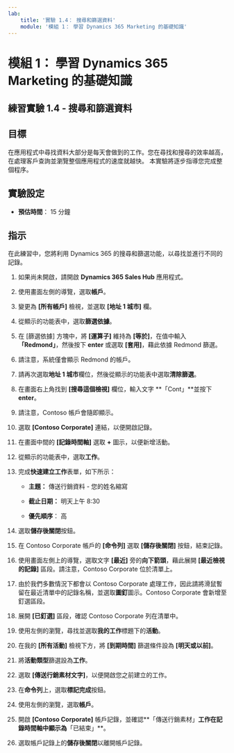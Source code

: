 ```yaml
---
lab:
    title: '實驗 1.4： 搜尋和篩選資料'
    module: '模組 1： 學習 Dynamics 365 Marketing 的基礎知識'
---
```


模組 1： 學習 Dynamics 365 Marketing 的基礎知識
========================

## 練習實驗 1.4 - 搜尋和篩選資料

## 目標

在應用程式中尋找資料大部分是每天會做到的工作。您在尋找和搜尋的效率越高，在處理客戶查詢並瀏覽整個應用程式的速度就越快。  本實驗將逐步指導您完成整個程序。

## 實驗設定

  - **預估時間**： 15 分鐘

## 指示

在此練習中，您將利用 Dynamics 365 的搜尋和篩選功能，以尋找並進行不同的記錄。 

1. 如果尚未開啟，請開啟 **Dynamics 365 Sales Hub** 應用程式。 

2. 使用畫面左側的導覽，選取**帳戶**。 

3. 變更為 **[所有帳戶]** 檢視，並選取 **[地址 1 城市]** 欄。 

4. 從顯示的功能表中，選取**篩選依據**。

5. 在 [篩選依據] 方塊中，將 **[運算子]** 維持為 **[等於]**，在值中輸入 **「Redmond」**，然後按下 **enter** 或選取 **[套用]**，藉此依據 Redmond 篩選。

6. 請注意，系統僅會顯示 Redmond 的帳戶。 

7. 請再次選取**地址 1 城市**欄位，然後從顯示的功能表中選取**清除篩選**。 

8. 在畫面右上角找到 **[搜尋這個檢視]** 欄位，輸入文字 **「Cont」**並按下 **enter**。

9. 請注意，Contoso 帳戶會隨即顯示。 

10. 選取 **[Contoso Corporate]** 連結，以便開啟記錄。 

11. 在畫面中間的 **[記錄時間軸]** 選取 **+** 圖示，以便新增活動。 

12. 從顯示的功能表中，選取**工作**。

13. 完成**快速建立工作**表單，如下所示：

	- **主題：** 傳送行銷資料 - 您的姓名縮寫

	- **截止日期：** 明天上午 8:30

	- **優先順序**： 高

14. 選取**儲存後關閉**按鈕。

15. 在 Contoso Corporate 帳戶的 **[命令列]** 選取 **[儲存後關閉]** 按鈕，結束記錄。 

16. 使用畫面左側上的導覽，選取文字 **[最近]** 旁的**向下箭頭**，藉此展開 **[最近檢視的記錄]** 區段。請注意，Contoso Corporate 位於清單上。 

17. 由於我們多數情況下都會以 Contoso Corporate 處理工作，因此請將滑鼠暫留在最近清單中的記錄名稱，並選取**圖釘**圖示。Contoso Corporate 會新增至釘選區段。 

18. 展開 **[已釘選]** 區段，確認 Contoso Corporate 列在清單中。 

19. 使用左側的瀏覽，尋找並選取**我的工作**標題下的**活動**。

20. 在我的 **[所有活動]** 檢視下方，將 **[到期時間]** 篩選條件設為 **[明天或以前]**。

21. 將**活動類型**篩選設為**工作**。

22. 選取 **[傳送行銷素材文字]**，以便開啟您之前建立的工作。 

23. 在**命令列**上，選取**標記完成**按鈕。 

24. 使用左側的瀏覽，選取**帳戶**。

25. 開啟 **[Contoso Corporate]** 帳戶記錄，並確認**「傳送行銷素材」**工作在記錄時間軸中顯示為**「已結束」**。 

26. 選取帳戶記錄上的**儲存後關閉**以離開帳戶記錄。 
